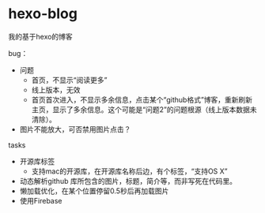 # hexo-blog
我的基于hexo的博客

bug：
* <!-- more  -->问题
    * 首页，不显示“阅读更多”
    * 线上版本，无效
    * 首页首次进入，不显示多余信息，点击某个“github格式”博客，重新刷新主页，显示了多余信息。这个可能是“问题2”的问题根源（线上版本数据未清除）。
* 图片不能放大，可否禁用图片点击？

tasks
* 开源库标签
    * 支持mac的开源库，在开源库名称后边，有个标签，“支持OS X”
* 动态解析github 库所包含的图片，标题，简介等，而非写死在代码里。
* 懒加载优化，在某个位置停留0.5秒后再加载图片
* 使用Firebase

